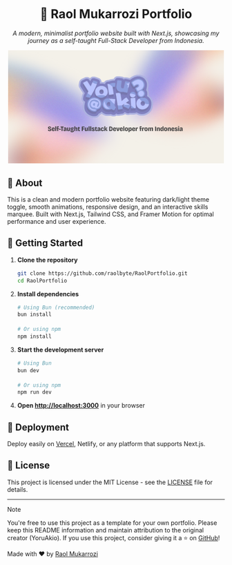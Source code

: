 <div align="center">

# 🚀 Raol Mukarrozi Portfolio

_A modern, minimalist portfolio website built with Next.js, showcasing my journey as a self-taught Full-Stack Developer from Indonesia._

<img src="https://raw.githubusercontent.com/YoruAkio/ProjectAssets/refs/heads/main/akio/akio/og-image.png" alt="Portfolio Preview" width="500">

</div>

## 📖 About

This is a clean and modern portfolio website featuring dark/light theme toggle, smooth animations, responsive design, and an interactive skills marquee. Built with Next.js, Tailwind CSS, and Framer Motion for optimal performance and user experience.

## 🚀 Getting Started

1. **Clone the repository**

   ```bash
   git clone https://github.com/raolbyte/RaolPortfolio.git
   cd RaolPortfolio
   ```

2. **Install dependencies**

   ```bash
   # Using Bun (recommended)
   bun install

   # Or using npm
   npm install
   ```

3. **Start the development server**

   ```bash
   # Using Bun
   bun dev

   # Or using npm
   npm run dev
   ```

4. **Open [http://localhost:3000](http://localhost:3000)** in your browser

## 🚀 Deployment

Deploy easily on [Vercel](https://vercel.com), Netlify, or any platform that supports Next.js.

## 📄 License

This project is licensed under the MIT License - see the [LICENSE](LICENSE) file for details.

---

> [!NOTE] 
> You're free to use this project as a template for your own portfolio. Please keep this README information and maintain attribution to the original creator (YoruAkio). If you use this project, consider giving it a ⭐ on [GitHub](https://github.com/raolbyte/AkioPortfolio)!

Made with ❤️ by [Raol Mukarrozi](https://github.com/raolbyte)
